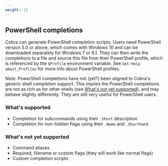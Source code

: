 ```yaml
---
weight: 13
---
```


## PowerShell completions

Cobra can generate PowerShell completion scripts. Users need PowerShell version 5.0 or above, which comes with Windows 10 and can be downloaded separately for Windows 7 or 8.1. They can then write the completions to a file and source this file from their PowerShell profile, which is referenced by the `$Profile` environment variable. See `Get-Help about_Profiles` for more info about PowerShell profiles.

*Note*: PowerShell completions have not (yet?) been aligned to Cobra's generic shell completion support.  This implies the PowerShell completions are not as rich as for other shells (see [What's not yet supported](#whats-not-yet-supported)), and may behave slightly differently.  They are still very useful for PowerShell users.

### What's supported

- Completion for subcommands using their `.Short` description
- Completion for non-hidden flags using their `.Name` and `.Shorthand`

### What's not yet supported

- Command aliases
- Required, filename or custom flags (they will work like normal flags)
- Custom completion scripts
